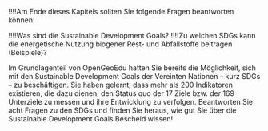 !!!!Am Ende dieses Kapitels sollten Sie folgende Fragen beantworten können:

!!!!Was sind die Sustainable Development Goals?
!!!!Zu welchen SDGs kann die energetische Nutzung biogener Rest- und Abfallstoffe beitragen (Beispiele)?

Im Grundlagenteil von OpenGeoEdu hatten Sie bereits die Möglichkeit, sich mit den Sustainable Development Goals der Vereinten Nationen – kurz SDGs – zu beschäftigen. Sie haben gelernt, dass mehr als 200 Indikatoren existieren, die dazu dienen, den Status quo der 17 Ziele bzw. der 169 Unterziele zu messen und ihre Entwicklung zu verfolgen. 
Beantworten Sie acht Fragen zu den SDGs und finden Sie heraus, wie gut Sie über die Sustainable Development Goals Bescheid wissen!
